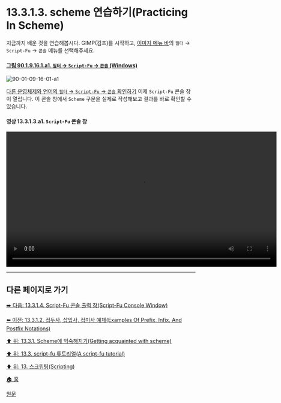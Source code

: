 # 13.3.1.3. scheme 연습하기(Practicing In Scheme)
지금까지 배운 것을 연습해봅시다. GIMP(김프)를 시작하고, [이미지 메뉴 바](./03-02-02-02-image-menu.md)의 `필터` → `Script-Fu` → `콘솔` 메뉴를 선택해주세요.

<a id="90-01-09-16-01-a1"></a>

#### [그림 90.1.9.16.1.a1. `필터` → `Script-Fu` → `콘솔` (Windows)](./90-01-09-16-01-console.md#90-01-09-16-01-a1)
![90-01-09-16-01-a1](https://github.com/wonder13662/gimp/assets/15767104/316c552a-23a9-4070-8606-077ec88da118)

[다른 운영체제와 언어의 `필터` → `Script-Fu` → `콘솔` 확인하기](./90-01-09-16-01-console.md#90-01-09-16-01-a2)
이제 `Script-Fu` 콘솔 창이 열립니다. 이 콘솔 창에서 `Scheme` 구문을 실제로 작성해보고 결과를 바로 확인할 수 있습니다.

#### 영상 13.3.1.3.a1. `Script-Fu` 콘솔 창
<video controls="controls" width="720" src="https://github.com/wonder13662/gimp/assets/15767104/8280c21f-edca-4504-931b-a4aa31418611"></video>

***

## 다른 페이지로 가기

[➡️ 다음: 13.3.1.4. Script-Fu 콘솔 출력 창(Script-Fu Console Window)](./13-03-01-04-script_fu_console_window.md)

[⬅️ 이전: 13.3.1.2. 접두사, 삽입사, 접미사 예제(Examples Of Prefix, Infix, And Postfix Notations)](./13-03-01-02-example_of_prefix_infix_n_postfix_notations.md)

[⬆️ 위: 13.3.1. Scheme에 익숙해지기(Getting acquainted with scheme)](./13-03-01-00-getting-acquainted-with-scheme.md)

[⬆️ 위: 13.3. script-fu 튜토리얼(A script-fu tutorial)](./13-03-00-a-script-fu-tutorial.md)

[⬆️ 위: 13. 스크립팅(Scripting)](./13-00-scripting.md)

[🏠 홈](./00-home.md)

[원문](https://docs.gimp.org/2.10/ko/gimp-using-script-fu-tutorial.html#idm9607)
